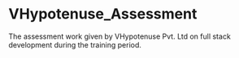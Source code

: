 # VHypotenuse_Assessment
The assessment work given by VHypotenuse Pvt. Ltd on full stack development during the training period.
